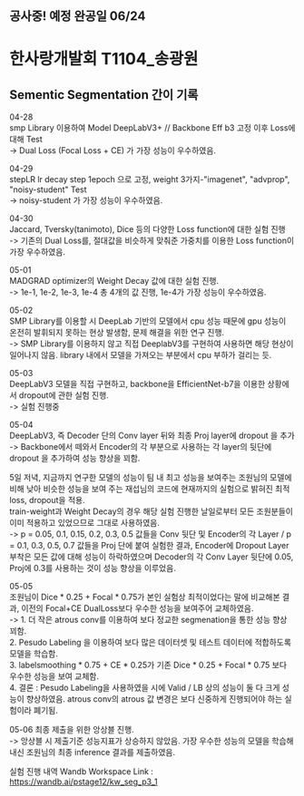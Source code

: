 ## 공사중! 예정 완공일 06/24
  
# 한사랑개발회 T1104_송광원  
  
## Sementic Segmentation 간이 기록  
  
04-28  
smp Library 이용하여 Model DeepLabV3+ // Backbone Eff b3 고정 이후 Loss에 대해 Test  
-> Dual Loss (Focal Loss + CE) 가 가장 성능이 우수하였음.  
  
04-29  
stepLR lr decay step 1epoch 으로 고정, weight 3가지-"imagenet", "advprop", "noisy-student" Test  
-> noisy-student 가 가장 성능이 우수하였음.  
  
04-30  
Jaccard, Tversky(tanimoto), Dice 등의 다양한 Loss function에 대한 실험 진행  
-> 기존의 Dual Loss를, 절대값을 비슷하게 맞춰준 가중치를 이용한 Loss function이 가장 우수하였음.  
  
05-01  
MADGRAD optimizer의 Weight Decay 값에 대한 실험 진행.  
-> 1e-1, 1e-2, 1e-3, 1e-4 총 4개의 값 진행, 1e-4가 가장 성능이 우수하였음.  
  
05-02  
SMP Library를 이용할 시 DeepLab 기반의 모델에서 cpu 성능 때문에 gpu 성능이 온전히 발휘되지 못하는 현상 발생함, 문제 해결을 위한 연구 진행.  
-> SMP Library를 이용하지 않고 직접 DeeplabV3를 구현하여 사용하면 해당 현상이 일어나지 않음. library 내에서 모델을 가져오는 부분에서 cpu 부하가 걸리는 듯.  
  
05-03  
DeepLabV3 모델을 직접 구현하고, backbone을 EfficientNet-b7을 이용한 상황에서 dropout에 관한 실험 진행.  
-> 실험 진행중  
  
05-04  
DeepLabV3, 즉 Decoder 단의 Conv layer 뒤와 최종 Proj layer에 dropout 을 추가  
-> Backbone에서 떼와서 Encoder의 각 부분으로 사용하는 각 layer의 뒷단에 dropout 을 추가하여 성능 향상을 꾀함.  
  
5일 저녁, 지금까지 연구한 모델의 성능이 팀 내 최고 성능을 보여주는 조원님의 모델에 비해 낮아 비슷한 성능을 보여 주는 재섭님의 코드에 현재까지의 실험으로 밝혀진 최적 loss, dropout을 적용.  
train-weight과 Weight Decay의 경우 해당 실험 진행한 날일로부터 모든 조원분들이 이미 적용하고 있었으므로 그대로 사용하였음.   
-> p = 0.05, 0.1, 0.15, 0.2, 0.3, 0.5 값들을 Conv 뒷단 및 Encoder의 각 Layer / p = 0.1, 0.3, 0.5, 0.7 값들을 Proj 단에 붙여 실험한 결과, Encoder에 Dropout Layer 부착은 모든 값에 대해 성능이 하락하였으며 Decoder의 각 Conv Layer 뒷단에 0.05, Proj에 0.3를 사용하는 것이 성능 향상을 이루었음.  
  
05-05  
조원님이 Dice * 0.25 + Focal * 0.75가 본인 실험상 최적이었다는 말에 비교해본 결과, 이전의 Focal+CE DualLoss보다 우수한 성능을 보여주어 교체하였음.   
-> 1. 더 작은 atrous conv를 이용하여 보다 정교한 segmenation을 통한 성능 향상 꾀함.  
   2. Pesudo Labeling 을 이용하여 보다 많은 데이터셋 및 테스트 데이터에 적합하도록 모델을 학습함.  
   3. labelsmoothing * 0.75 + CE * 0.25가 기존 Dice * 0.25 + Focal * 0.75 보다 우수한 성능을 보여 교체함.  
   4. 결론 : Pesudo Labeling을 사용하였을 시에 Valid / LB 상의 성능이 둘 다 크게 성능이 향상하였음. atrous conv의 atrous 값 변경은 보다 신중하게 진행되어야 하는 실험이라 폐기됨.  
  
05-06
최종 제출을 위한 앙상블 진행.  
-> 앙상블 시 제출기준 성능지표가 상승하지 않았음. 가장 우수한 성능의 모델을 학습해내신 조원님의 최종 inference 결과를 제출하였음.  
  
실험 진행 내역 Wandb Workspace Link : https://wandb.ai/pstage12/kw_seg_p3_1  

